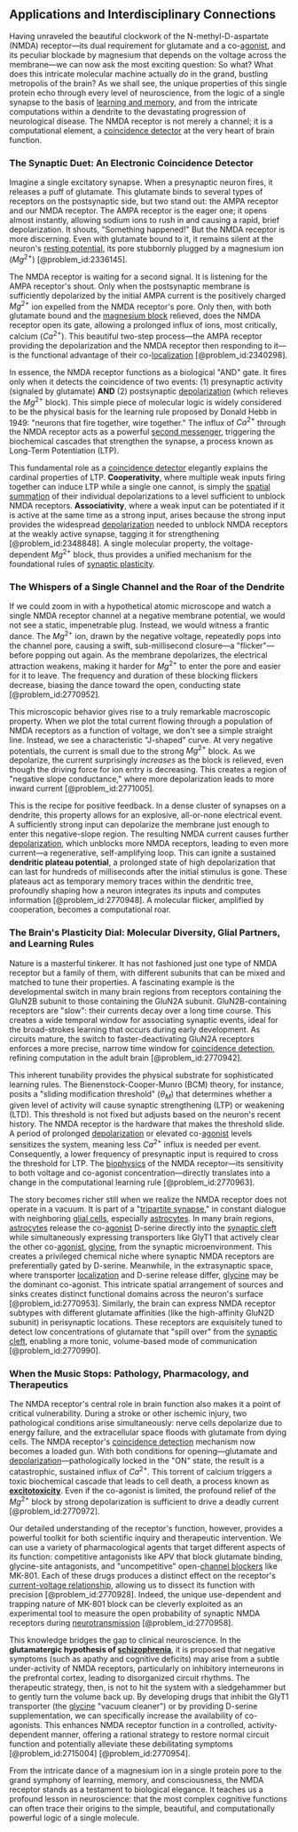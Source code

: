 ## Applications and Interdisciplinary Connections

Having unraveled the beautiful clockwork of the N-methyl-D-aspartate (NMDA) receptor—its dual requirement for glutamate and a co-[agonist](@article_id:163003), and its peculiar blockade by magnesium that depends on the voltage across the membrane—we can now ask the most exciting question: So what? What does this intricate molecular machine actually *do* in the grand, bustling metropolis of the brain? As we shall see, the unique properties of this single protein echo through every level of neuroscience, from the logic of a single synapse to the basis of [learning and memory](@article_id:163857), and from the intricate computations within a dendrite to the devastating progression of neurological disease. The NMDA receptor is not merely a channel; it is a computational element, a [coincidence detector](@article_id:169128) at the very heart of brain function.

### The Synaptic Duet: An Electronic Coincidence Detector

Imagine a single excitatory synapse. When a presynaptic neuron fires, it releases a puff of glutamate. This glutamate binds to several types of receptors on the postsynaptic side, but two stand out: the AMPA receptor and our NMDA receptor. The AMPA receptor is the eager one; it opens almost instantly, allowing sodium ions to rush in and causing a rapid, brief depolarization. It shouts, "Something happened!" But the NMDA receptor is more discerning. Even with glutamate bound to it, it remains silent at the neuron's [resting potential](@article_id:175520), its pore stubbornly plugged by a magnesium ion ($Mg^{2+}$) [@problem_id:2336145].

The NMDA receptor is waiting for a second signal. It is listening for the AMPA receptor's shout. Only when the postsynaptic membrane is sufficiently depolarized by the initial AMPA current is the positively charged $Mg^{2+}$ ion expelled from the NMDA receptor's pore. Only then, with both glutamate bound and the [magnesium block](@article_id:166945) relieved, does the NMDA receptor open its gate, allowing a prolonged influx of ions, most critically, calcium ($Ca^{2+}$). This beautiful two-step process—the AMPA receptor providing the depolarization and the NMDA receptor then responding to it—is the functional advantage of their co-[localization](@article_id:146840) [@problem_id:2340298].

In essence, the NMDA receptor functions as a biological "AND" gate. It fires only when it detects the coincidence of two events: (1) presynaptic activity (signaled by glutamate) **AND** (2) postsynaptic [depolarization](@article_id:155989) (which relieves the $Mg^{2+}$ block). This simple piece of molecular logic is widely considered to be the physical basis for the learning rule proposed by Donald Hebb in 1949: "neurons that fire together, wire together." The influx of $Ca^{2+}$ through the NMDA receptor acts as a powerful [second messenger](@article_id:149044), triggering the biochemical cascades that strengthen the synapse, a process known as Long-Term Potentiation (LTP).

This fundamental role as a [coincidence detector](@article_id:169128) elegantly explains the cardinal properties of LTP. **Cooperativity**, where multiple weak inputs firing together can induce LTP while a single one cannot, is simply the [spatial summation](@article_id:154207) of their individual depolarizations to a level sufficient to unblock NMDA receptors. **Associativity**, where a weak input can be potentiated if it is active at the same time as a strong input, arises because the strong input provides the widespread [depolarization](@article_id:155989) needed to unblock NMDA receptors at the weakly active synapse, tagging it for strengthening [@problem_id:2348848]. A single molecular property, the voltage-dependent $Mg^{2+}$ block, thus provides a unified mechanism for the foundational rules of [synaptic plasticity](@article_id:137137).

### The Whispers of a Single Channel and the Roar of the Dendrite

If we could zoom in with a hypothetical atomic microscope and watch a single NMDA receptor channel at a negative membrane potential, we would not see a static, impenetrable plug. Instead, we would witness a frantic dance. The $Mg^{2+}$ ion, drawn by the negative voltage, repeatedly pops into the channel pore, causing a swift, sub-millisecond closure—a "flicker"—before popping out again. As the membrane depolarizes, the electrical attraction weakens, making it harder for $Mg^{2+}$ to enter the pore and easier for it to leave. The frequency and duration of these blocking flickers decrease, biasing the dance toward the open, conducting state [@problem_id:2770952].

This microscopic behavior gives rise to a truly remarkable macroscopic property. When we plot the total current flowing through a population of NMDA receptors as a function of voltage, we don't see a simple straight line. Instead, we see a characteristic "J-shaped" curve. At very negative potentials, the current is small due to the strong $Mg^{2+}$ block. As we depolarize, the current surprisingly *increases* as the block is relieved, even though the driving force for ion entry is decreasing. This creates a region of "negative slope conductance," where more depolarization leads to more inward current [@problem_id:2771005].

This is the recipe for positive feedback. In a dense cluster of synapses on a dendrite, this property allows for an explosive, all-or-none electrical event. A sufficiently strong input can depolarize the membrane just enough to enter this negative-slope region. The resulting NMDA current causes further [depolarization](@article_id:155989), which unblocks more NMDA receptors, leading to even more current—a regenerative, self-amplifying loop. This can ignite a sustained **dendritic plateau potential**, a prolonged state of high depolarization that can last for hundreds of milliseconds after the initial stimulus is gone. These plateaus act as temporary memory traces within the dendritic tree, profoundly shaping how a neuron integrates its inputs and computes information [@problem_id:2770948]. A molecular flicker, amplified by cooperation, becomes a computational roar.

### The Brain's Plasticity Dial: Molecular Diversity, Glial Partners, and Learning Rules

Nature is a masterful tinkerer. It has not fashioned just one type of NMDA receptor but a family of them, with different subunits that can be mixed and matched to tune their properties. A fascinating example is the developmental switch in many brain regions from receptors containing the GluN2B subunit to those containing the GluN2A subunit. GluN2B-containing receptors are "slow": their currents decay over a long time course. This creates a wide temporal window for associating synaptic events, ideal for the broad-strokes learning that occurs during early development. As circuits mature, the switch to faster-deactivating GluN2A receptors enforces a more precise, narrow time window for [coincidence detection](@article_id:189085), refining computation in the adult brain [@problem_id:2770942].

This inherent tunability provides the physical substrate for sophisticated learning rules. The Bienenstock-Cooper-Munro (BCM) theory, for instance, posits a "sliding modification threshold" ($\theta_{M}$) that determines whether a given level of activity will cause synaptic strengthening (LTP) or weakening (LTD). This threshold is not fixed but adjusts based on the neuron's recent history. The NMDA receptor is the hardware that makes the threshold slide. A period of prolonged [depolarization](@article_id:155989) or elevated co-[agonist](@article_id:163003) levels sensitizes the system, meaning less $Ca^{2+}$ influx is needed per event. Consequently, a lower frequency of presynaptic input is required to cross the threshold for LTP. The [biophysics](@article_id:154444) of the NMDA receptor—its sensitivity to both voltage and co-agonist concentration—directly translates into a change in the computational learning rule [@problem_id:2770963].

The story becomes richer still when we realize the NMDA receptor does not operate in a vacuum. It is part of a "[tripartite synapse](@article_id:148122)," in constant dialogue with neighboring [glial cells](@article_id:138669), especially [astrocytes](@article_id:154602). In many brain regions, [astrocytes](@article_id:154602) release the co-[agonist](@article_id:163003) D-serine directly into the [synaptic cleft](@article_id:176612) while simultaneously expressing transporters like GlyT1 that actively clear the other co-[agonist](@article_id:163003), [glycine](@article_id:176037), from the synaptic microenvironment. This creates a privileged chemical niche where synaptic NMDA receptors are preferentially gated by D-serine. Meanwhile, in the extrasynaptic space, where transporter [localization](@article_id:146840) and D-serine release differ, [glycine](@article_id:176037) may be the dominant co-agonist. This intricate spatial arrangement of sources and sinks creates distinct functional domains across the neuron's surface [@problem_id:2770953]. Similarly, the brain can express NMDA receptor subtypes with different glutamate affinities (like the high-affinity GluN2D subunit) in perisynaptic locations. These receptors are exquisitely tuned to detect low concentrations of glutamate that "spill over" from the [synaptic cleft](@article_id:176612), enabling a more tonic, volume-based mode of communication [@problem_id:2770990].

### When the Music Stops: Pathology, Pharmacology, and Therapeutics

The NMDA receptor's central role in brain function also makes it a point of critical vulnerability. During a stroke or other ischemic injury, two pathological conditions arise simultaneously: nerve cells depolarize due to energy failure, and the extracellular space floods with glutamate from dying cells. The NMDA receptor's [coincidence detection](@article_id:189085) mechanism now becomes a loaded gun. With both conditions for opening—glutamate and [depolarization](@article_id:155989)—pathologically locked in the "ON" state, the result is a catastrophic, sustained influx of $Ca^{2+}$. This torrent of calcium triggers a toxic biochemical cascade that leads to cell death, a process known as **[excitotoxicity](@article_id:150262)**. Even if the co-agonist is limited, the profound relief of the $Mg^{2+}$ block by strong depolarization is sufficient to drive a deadly current [@problem_id:2770972].

Our detailed understanding of the receptor's function, however, provides a powerful toolkit for both scientific inquiry and therapeutic intervention. We can use a variety of pharmacological agents that target different aspects of its function: competitive antagonists like APV that block glutamate binding, glycine-site antagonists, and "uncompetitive" open-[channel blockers](@article_id:176499) like MK-801. Each of these drugs produces a distinct effect on the receptor's [current-voltage relationship](@article_id:163186), allowing us to dissect its function with precision [@problem_id:2770928]. Indeed, the unique use-dependent and trapping nature of MK-801 block can be cleverly exploited as an experimental tool to measure the open probability of synaptic NMDA receptors during [neurotransmission](@article_id:163395) [@problem_id:2770958].

This knowledge bridges the gap to clinical neuroscience. In the **glutamatergic hypothesis of [schizophrenia](@article_id:163980)**, it is proposed that negative symptoms (such as apathy and cognitive deficits) may arise from a subtle under-activity of NMDA receptors, particularly on inhibitory interneurons in the prefrontal cortex, leading to disorganized circuit rhythms. The therapeutic strategy, then, is not to hit the system with a sledgehammer but to gently turn the volume back up. By developing drugs that inhibit the GlyT1 transporter (the [glycine](@article_id:176037) "vacuum cleaner") or by providing D-serine supplementation, we can specifically increase the availability of co-agonists. This enhances NMDA receptor function in a controlled, activity-dependent manner, offering a rational strategy to restore normal circuit function and potentially alleviate these debilitating symptoms [@problem_id:2715004] [@problem_id:2770954].

From the intricate dance of a magnesium ion in a single protein pore to the grand symphony of learning, memory, and consciousness, the NMDA receptor stands as a testament to biological elegance. It teaches us a profound lesson in neuroscience: that the most complex cognitive functions can often trace their origins to the simple, beautiful, and computationally powerful logic of a single molecule.
